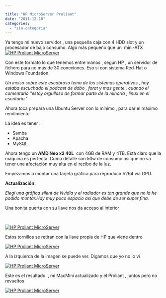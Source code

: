```yaml
---

title: "HP MicroServer Proliant"
date: "2011-12-10"
categories: 
  - "sin-categoria"
---
```


Ya tengo mi nuevo servidor , una pequeña caja con 4 HDD slot y un procesador de bajo consumo. Algo más pequeño que un  mini-ATX[![HP Proliant MicroServer](images/6482834207_3c6c0cd200_z.jpg)](https://www.flickr.com/photos/12949201@N08/6482834207/ "HP Proliant MicroServer por sicotico, en Flickr")

Con este formato lo que tenemos entre manos , según HP , un servidor de fichero para no mas de 30 conexiones. Eso si con sistema Red-Hat o Windows Foundation.

_Un inciso sobre este escabroso tema de los sistemas operativos , hoy estaba escuchado el podcast de dabo , forat y mas gente , cuando el comentario "estoy orgulloso de formar parte de la minoría , linux en el escritorio."_

Ahora toca prepara una Ubuntu Server con lo mínimo , para dar el máximo rendimiento.

La idea es tener :

- Samba
- Apacha
- MySQL

Ahora tengo un **AMD Neo x2 40L**  con 4GB de RAM y 4TB. Está claro que la máquina es perfecta. Como detalle son 50w de consumo asi que no va tener una afectación muy alta en el recibo de la luz.

Empezamos a montar una tarjeta gráfica para reproducir h264 vía GPU.

**Actualización:**

_Elegí una gráfica silent de Nvidia y el radiador es tan grande que no la he podido montar.Hay muy poco espacio así que debe de ser super fina._

Una bonita puerta con su llave nos da acceso al interior

 

[![HP Proliant MicroServer](images/6482831589_d9e13bdfc8_z.jpg)](https://www.flickr.com/photos/12949201@N08/6482831589/ "HP Proliant MicroServer por sicotico, en Flickr")

Estos tornillos se retiran con la llave propia de HP que viene dentro

[![HP Proliant MicroServer](images/6482835969_337a2b2700_z.jpg)](https://www.flickr.com/photos/12949201@N08/6482835969/ "HP Proliant MicroServer por sicotico, en Flickr")

A la izquierda de la imagen se puede ver. Digamos que yo no lo vi

[![HP Proliant MicroServer](images/6482838307_63b75f7d9b_z.jpg)](https://www.flickr.com/photos/12949201@N08/6482838307/ "HP Proliant MicroServer por sicotico, en Flickr")

Este es el resultado  , mi MacMini actualizado y el Proliant , juntos pero no revueltos

[![HP Proliant MicroServer](images/6482840311_6a35a9f66c.jpg)](https://www.flickr.com/photos/12949201@N08/6482840311/ "HP Proliant MicroServer por sicotico, en Flickr")
